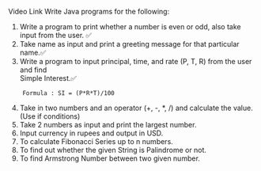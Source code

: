 Video Link
Write Java programs for the following:

1. Write a program to print whether a number is even or odd, also take input from the user. ✅
2. Take name as input and print a greeting message for that particular name.✅
3. Write a program to input principal, time, and rate (P, T, R) from the user and find      
   Simple Interest.✅
```
    Formula : SI = (P*R*T)/100
```
4. Take in two numbers and an operator (+, -, *, /) and calculate the value. (Use if conditions)
5. Take 2 numbers as input and print the largest number.
6. Input currency in rupees and output in USD.
7. To calculate Fibonacci Series up to n numbers.
8. To find out whether the given String is Palindrome or not.
9. To find Armstrong Number between two given number.